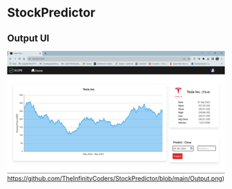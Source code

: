 # StockPredictor
## Output UI

![Output UI](https://github.com/TheInfinityCoders/StockPredictor/blob/main/Output.png)https://github.com/TheInfinityCoders/StockPredictor/blob/main/Output.png)

